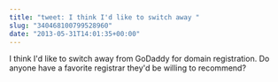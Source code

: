 ```yaml
---
title: "tweet: I think I'd like to switch away "
slug: "340468100799528960"
date: "2013-05-31T14:01:35+00:00"
---
```

I think I'd like to switch away from GoDaddy for domain registration. Do anyone have a favorite registrar they'd be willing to recommend?